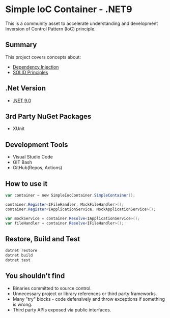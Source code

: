 # Simple IoC Container - .NET9 

This is a community asset to accelerate understanding and development Inversion of Control Pattern (IoC) principle.

## Summary

This project covers concepts about:  

- [Dependency Injection](http://en.wikipedia.org/wiki/Dependency_injection)
- [SOLID Principles](http://en.wikipedia.org/wiki/SOLID_%28object-oriented_design%29)

## .Net Version

- [.NET 9.0](https://dotnet.microsoft.com/en-us/download)

## 3rd Party NuGet Packages

- XUnit

## Development Tools

- Visual Studio Code
- GIT Bash
- GitHub(Repos, Actions)

## How to use it

```Powershell
var container = new SimpleIocContainer.SimpleContainer();

container.Register<IFileHandler, MockFileHandler>();
container.Register<IApplicationService, MockApplicationService>();

var mockService = container.Resolve<IApplicationService>();
var fileHandler = container.Resolve<IFileHandler>();
```

## Restore, Build and Test

```Powershell
dotnet restore
dotnet build
dotnet test

```

## You shouldn't find

- Binaries committed to source control.
- Unnecessary project or library references or third party frameworks.
- Many "try" blocks - code defensively and throw exceptions if something is wrong.
- Third party APIs exposed via public interfaces.
